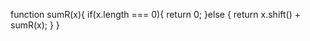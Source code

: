 function sumR(x){
  if(x.length === 0){
   return 0;
  }else {
  return  x.shift() + sumR(x);
  }
}
  